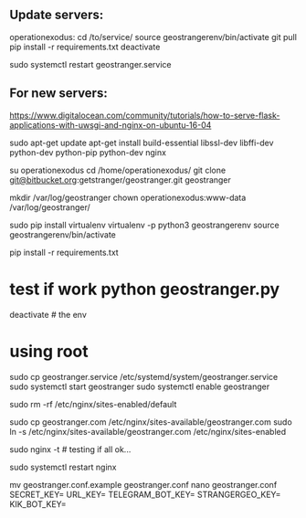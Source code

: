 
## Update servers:
operationexodus:
cd /to/service/
source geostrangerenv/bin/activate
git pull
pip install -r requirements.txt
deactivate


sudo systemctl restart geostranger.service

## For new servers:

 https://www.digitalocean.com/community/tutorials/how-to-serve-flask-applications-with-uwsgi-and-nginx-on-ubuntu-16-04

sudo apt-get update
apt-get install build-essential libssl-dev libffi-dev python-dev python-pip python-dev nginx

su operationexodus
cd /home/operationexodus/
git clone git@bitbucket.org:getstranger/geostranger.git geostranger

mkdir /var/log/geostranger
chown operationexodus:www-data /var/log/geostranger/

sudo pip install virtualenv
virtualenv -p python3 geostrangerenv
source geostrangerenv/bin/activate

pip install -r requirements.txt
# test if work python geostranger.py
deactivate # the env

# using root
sudo cp geostranger.service /etc/systemd/system/geostranger.service
sudo systemctl start geostranger
sudo systemctl enable geostranger


sudo rm -rf /etc/nginx/sites-enabled/default

sudo cp geostranger.com /etc/nginx/sites-available/geostranger.com
sudo ln -s /etc/nginx/sites-available/geostranger.com /etc/nginx/sites-enabled

sudo nginx -t # testing if all ok...

sudo systemctl restart nginx



mv geostranger.conf.example geostranger.conf
nano geostranger.conf
SECRET_KEY=
URL_KEY=
TELEGRAM_BOT_KEY=
STRANGERGEO_KEY=
KIK_BOT_KEY=


